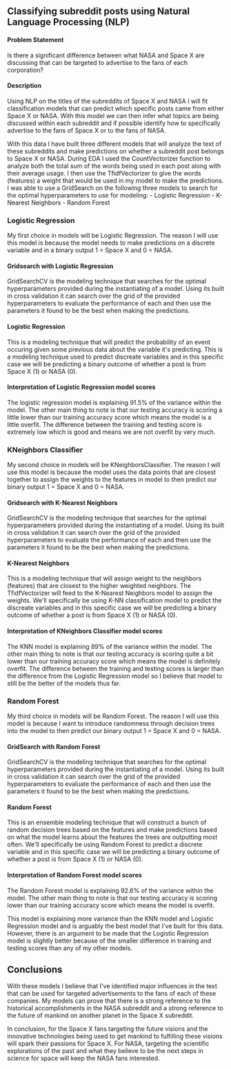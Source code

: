## Classifying subreddit posts using Natural Language Processing (NLP)

#### Problem Statement

Is there a significant difference between what NASA and Space X are discussing that can be targeted to advertise to the fans of each corporation?

#### Description

Using NLP on the titles of the subreddits of Space X and NASA I will fit classification models that can predict which specific posts came from either Space X or NASA. With this model we can then infer what topics are being discussed within each subreddit and if possible identify how to specifically advertise to the fans of Space X or to the fans of NASA.

With this data I have built three different models that will analyze the text of these subreddits and make predictions on whether a subreddit post belongs to Space X or NASA. During EDA I used the CountVectorizer function to analyze both the total sum of the words being used in each post along with their average usage. I then use the TfidfVectorizer to give the words (features) a weight that would be used in my model to make the predictions. I was able to use a GridSearch on the following three models to search for the optimal hyperparameters to use for modeling:
    - Logistic Regression
    - K-Nearest Neighbors
    - Random Forest

### Logistic Regression

My first choice in models will be Logistic Regression. The reason I will use this model is because the model needs to make predictions on a discrete variable and in a binary output 1 = Space X and 0 = NASA.

#### Gridsearch with Logistic Regression

GridSearchCV is the modeling technique that searches for the optimal hyperparameters provided during the instantiating of a model. Using its built in cross validation it can search over the grid of the provided hyperparameters to evaluate the performance of each and then use the parameters it found to be the best when making the predictions.

#### Logistic Regression

This is a modeling technique that will predict the probability of an event occuring given some previous data about the variable it's predicting. This is a modeling technique used to predict discreate variables and in this specific case we will be predicting a binary outcome of whether a post is from Space X (1) or NASA (0).

#### Interpretation of Logistic Regression model scores

The logistic regression model is explaining 91.5% of the variance within the model. The other main thing to note is that our testing accuracy is scoring a little lower than our training accuracy score which means the model is a little overfit. The difference between the training and testing score is extremely low which is good and means we are not overfit by very much.

### KNeighbors Classifier

My second choice in models will be KNeighborsClassifier. The reason I will use this model is because the model uses the data points that are closest together to assign the weights to the features in model to then predict our binary output 1 = Space X and 0 = NASA.

#### Gridsearch with K-Nearest Neighbors

GridSearchCV is the modeling technique that searches for the optimal hyperparameters provided during the instantiating of a model. Using its built in cross validation it can search over the grid of the provided hyperparameters to evaluate the performance of each and then use the parameters it found to be the best when making the predictions.

#### K-Nearest Neighbors

This is a modeling technique that will assign weight to the neighbors (features) that are closest to the higher weighted neighbors. The TfidfVectorizer will feed to the K-Nearest Neighbors model to assign the weights. We'll specifically be using K-NN classification model to predict the discreate variables and in this specific case we will be predicting a binary outcome of whether a post is from Space X (1) or NASA (0).

#### Interpretation of KNeighbors Classifier model scores

The KNN model is explaining 89% of the variance within the model. The other main thing to note is that our testing accuracy is scoring quite a bit lower than our training accuracy score which means the model is definitely overfit. The difference between the training and testing scores is larger than the difference from the Logistic Regression model so I believe that model to still be the better of the models thus far.

### Random Forest

My third choice in models will be Random Forest. The reason I will use this model is because I want to introduce randomness through decision trees into the model to then predict our binary output 1 = Space X and 0 = NASA.

#### GridSearch with Random Forest

GridSearchCV is the modeling technique that searches for the optimal hyperparameters provided during the instantiating of a model. Using its built in cross validation it can search over the grid of the provided hyperparameters to evaluate the performance of each and then use the parameters it found to be the best when making the predictions.

#### Random Forest

This is an ensemble modeling technique that will construct a bunch of random decision trees based on the features and make predictions based on what the model learns about the features the trees are outputting most often. We'll specifically be using Random Forest to predict a discrete variable and in this specific case we will be predicting a binary outcome of whether a post is from Space X (1) or NASA (0).

#### Interpretation of Random Forest model scores

The Random Forest model is explaining 92.6% of the variance within the model. The other main thing to note is that our testing accuracy is scoring lower than our training accuracy score which means the model is overfit.

This model is explaining more variance than the KNN model and Logistic Regression model and is arguably the best model that I've built for this data. However, there is an argument to be made that the Logistic Regression model is slightly better because of the smaller difference in training and testing scores than any of my other models.

## Conclusions
With these models I believe that I've identified major influences in the text that can be used for targeted advertisements to the fans of each of these companies. My models can prove that there is a strong reference to the historical accomplishments in the NASA subreddit and a strong reference to the future of mankind on another planet in the Space X subreddit.

In conclusion, for the Space X fans targeting the future visions and the innovative technologies being used to get mankind to fulfilling these visions will spark their passions for Space X. For NASA, targeting the scientific explorations of the past and what they believe to be the next steps in science for space will keep the NASA fans interested.   
